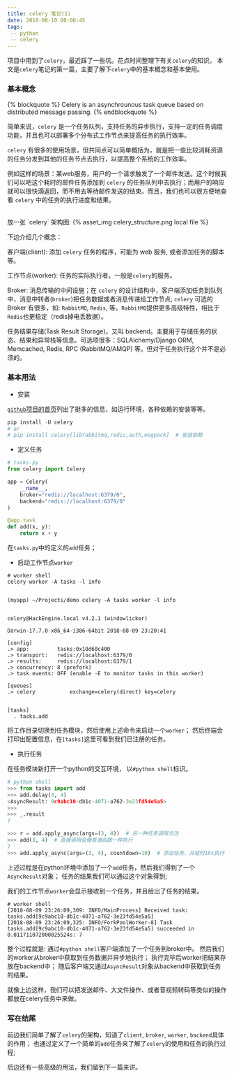 ```yaml
---
title: celery 笔记(1)
date: 2018-08-10 00:08:45
tags:
 -- python
 -- celery
---
```


项目中用到了`celery`，最近踩了一些坑。花点时间整理下有关`celery`的知识。
本文是`celery`笔记的第一篇，主要了解下`celery`中的基本概念和基本使用。

<!--more-->

### 基本概念

{% blockquote %}
Celery is an asynchrounous task queue based on distributed message passing.
{% endblockquote %}

简单来说，`celery` 是一个任务队列，支持任务的异步执行，支持一定的任务调度功能，并且也可以部署多个分布式工作节点来提高任务的执行效率。

`celery` 有很多的使用场景，但共同点可以简单概括为，就是把一些比较消耗资源的任务分发到其他的任务节点去执行，以提高整个系统的工作效率。

例如这样的场景：某web服务，用户的一个请求触发了一个邮件发送。这个时候我们可以吧这个耗时的邮件任务添加到 `celery` 的任务队列中去执行；而用户的响应就可以很快滴返回，而不用去等待邮件发送的结束。而且，我们也可以很方便地查看 `celery` 中的任务的执行进度和结果。

</br>
放一张 `celery` 架构图:
{% asset_img celery_structure.png local file %}

下边介绍几个概念：

客户端(client): 添加 `celery` 任务的程序，可能为 web 服务, 或者添加任务的脚本等。

工作节点(worker): 任务的实际执行者，一般是`celery`的服务。

Broker: 消息传输的中间设施；在 `celery` 的设计结构中，客户端添加任务到队列中，消息中转者(`broker`)把任务数据或者消息传递给工作节点; `celery` 可选的 Broker 有很多，如: `RabbitMQ`, `Redis`, 等。`RabbitMQ`提供更多高级特性，相比于`Redis`也更稳定（redis掉电丢数据）。

任务结果存储(Task Result Storage)，又叫 backend。主要用于存储任务的状态、结果和异常栈等信息。可选项很多：SQLAlchemy/Django ORM, Memcached, Redis, RPC (RabbitMQ/AMQP) 等。但对于任务执行这个并不是必须的。

### 基本用法

* 安装

[`github`项目的首页](https://github.com/celery/celery/)列出了挺多的信息，如运行环境，各种依赖的安装等等。

```python
pip install -U celery
# or
# pip install celery[librabbitmq,redis,auth,msgpack]  # 安装依赖
```

* 定义任务

```python
# tasks.py
from celery import Celery

app = Celery(
    __name__,
    broker="redis://localhost:6379/0", 
    backend="redis://localhost:6379/0"
)

@app.task
def add(x, y):
    return x + y
```

在`tasks.py`中的定义的`add`任务；


* 启动工作节点`worker`

```shell
# worker shell
celery worker -A tasks -l info


(myapp) ~/Projects/demo celery -A tasks worker -l info


celery@HackEngine.local v4.2.1 (windowlicker)

Darwin-17.7.0-x86_64-i386-64bit 2018-08-09 23:20:41

[config]
.> app:         tasks:0x10d60c400
.> transport:   redis://localhost:6379/0
.> results:     redis://localhost:6379/1
.> concurrency: 8 (prefork)
.> task events: OFF (enable -E to monitor tasks in this worker)

[queues]
.> celery           exchange=celery(direct) key=celery


[tasks]
  . tasks.add
```

将工作目录切换到任务模块，然后使用上述命令来启动一个`worker`；
然后终端会打印出配置信息，在`[tasks]`这里可看到我们已注册的任务。

* 执行任务

在任务模块新打开一个python的交互环境， 以`#python shell`标识。

```python
# python shell
>>> from tasks import add
>>> add.delay(3, 4)
<AsyncResult: 9c9abc10-db1c-4071-a762-3e23fd54e5a5>
>>>
>>> _.result
7

>>> r = add.apply_async(args=(3, 4))  # 另一种任务调用方法
>>> add(3, 4)  # 直接调用会像普通函数一样执行
7
>>> add.apply_async(args=(3, 4), countdown=10)  # 添加任务，并延时10s执行
```
上述过程是在python环境中添加了一个`add`任务，然后我们得到了一个`AsyncResult`对象；
任务的结果我们可以通过这个对象得到;

我们的工作节点`worker`会显示接收到一个任务，并且给出了任务的结果。
```
# worker shell
[2018-08-09 23:26:09,309: INFO/MainProcess] Received task: tasks.add[9c9abc10-db1c-4071-a762-3e23fd54e5a5]
[2018-08-09 23:26:09,325: INFO/ForkPoolWorker-8] Task tasks.add[9c9abc10-db1c-4071-a762-3e23fd54e5a5] succeeded in 0.011711072000025524s: 7
```

整个过程就是: 通过`#python shell`客户端添加了一个任务到broker中。
然后我们的worker从broker中获取到任务数据并异步地执行；
执行完毕后worker把结果存放在backend中；
随后客户端又通过`AsyncResult`对象从backend中获取到任务的结果。

就像上边这样，我们可以把发送邮件、大文件操作、或者音视频转码等类似的操作都放在celery任务中来做。

### 写在结尾

前边我们简单了解了`celery`的架构，知道了`client`, `broker`, `worker`, `backend`具体的作用；
也通过定义了一个简单的`add`任务来了解了`celery`的使用和任务的执行过程;

后边还有一些高级的用法，我们留到下一篇来讲。

